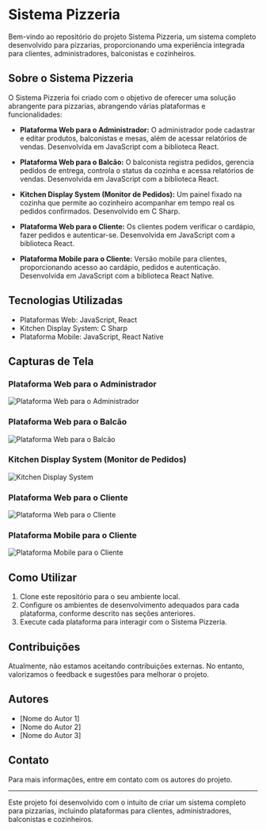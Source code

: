 # Sistema Pizzeria

Bem-vindo ao repositório do projeto Sistema Pizzeria, um sistema completo desenvolvido para pizzarias, proporcionando uma experiência integrada para clientes, administradores, balconistas e cozinheiros.

## Sobre o Sistema Pizzeria

O Sistema Pizzeria foi criado com o objetivo de oferecer uma solução abrangente para pizzarias, abrangendo várias plataformas e funcionalidades:

- **Plataforma Web para o Administrador:** O administrador pode cadastrar e editar produtos, balconistas e mesas, além de acessar relatórios de vendas. Desenvolvida em JavaScript com a biblioteca React.

- **Plataforma Web para o Balcão:** O balconista registra pedidos, gerencia pedidos de entrega, controla o status da cozinha e acessa relatórios de vendas. Desenvolvida em JavaScript com a biblioteca React.

- **Kitchen Display System (Monitor de Pedidos):** Um painel fixado na cozinha que permite ao cozinheiro acompanhar em tempo real os pedidos confirmados. Desenvolvido em C Sharp.

- **Plataforma Web para o Cliente:** Os clientes podem verificar o cardápio, fazer pedidos e autenticar-se. Desenvolvida em JavaScript com a biblioteca React.

- **Plataforma Mobile para o Cliente:** Versão mobile para clientes, proporcionando acesso ao cardápio, pedidos e autenticação. Desenvolvida em JavaScript com a biblioteca React Native.

## Tecnologias Utilizadas

- Plataformas Web: JavaScript, React
- Kitchen Display System: C Sharp
- Plataforma Mobile: JavaScript, React Native

## Capturas de Tela

### Plataforma Web para o Administrador
![Plataforma Web para o Administrador](link_da_imagem_figura1.png)

### Plataforma Web para o Balcão
![Plataforma Web para o Balcão](link_da_imagem_figura2.png)

### Kitchen Display System (Monitor de Pedidos)
![Kitchen Display System](link_da_imagem_figura3.png)

### Plataforma Web para o Cliente
![Plataforma Web para o Cliente](link_da_imagem_figura4.png)

### Plataforma Mobile para o Cliente
![Plataforma Mobile para o Cliente](link_da_imagem_figura5.png)

## Como Utilizar

1. Clone este repositório para o seu ambiente local.
2. Configure os ambientes de desenvolvimento adequados para cada plataforma, conforme descrito nas seções anteriores.
3. Execute cada plataforma para interagir com o Sistema Pizzeria.

## Contribuições

Atualmente, não estamos aceitando contribuições externas. No entanto, valorizamos o feedback e sugestões para melhorar o projeto.

## Autores

- [Nome do Autor 1]
- [Nome do Autor 2]
- [Nome do Autor 3]

## Contato

Para mais informações, entre em contato com os autores do projeto.

---

Este projeto foi desenvolvido com o intuito de criar um sistema completo para pizzarias, incluindo plataformas para clientes, administradores, balconistas e cozinheiros.
